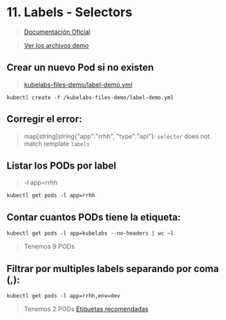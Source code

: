 # 11. Labels - Selectors <!-- omit in TOC -->

> [Documentación Oficial](https://kubernetes.io/docs/concepts/overview/working-with-objects/labels/)

> [Ver los archivos demo](./kubelabs-files-demo)

## Crear un nuevo Pod si no existen
> [kubelabs-files-demo/label-demo.yml](.//kubelabs-files-demo/label-demo.yml)
```vim
kubectl create -f /kubelabs-files-demo/label-demo.yml
```
## Corregir el error:
> map[string]string{"app":"rrhh", "type":"api"}: `selector` does not match template `labels`

## Listar los PODs por label
> -l app=rrhh
```vim
kubectl get pods -l app=rrhh
```

## Contar cuantos PODs tiene la etiqueta:
```vim
kubectl get pods -l app=kubelabs --no-headers | wc –l
```
> Tenemos 9 PODs

## Filtrar por multiples labels separando por coma (,):
```vim
kubectl get pods -l app=rrhh,env=dev
```

> Tenemos 2 PODs
[Etiquetas recomendadas](https://kubernetes.io/docs/concepts/overview/working-with-objects/common-labels/)
